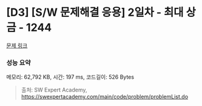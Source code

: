 # [D3] [S/W 문제해결 응용] 2일차 - 최대 상금 - 1244 

[문제 링크](https://swexpertacademy.com/main/code/problem/problemDetail.do?contestProbId=AV15Khn6AN0CFAYD) 

### 성능 요약

메모리: 62,792 KB, 시간: 197 ms, 코드길이: 526 Bytes



> 출처: SW Expert Academy, https://swexpertacademy.com/main/code/problem/problemList.do